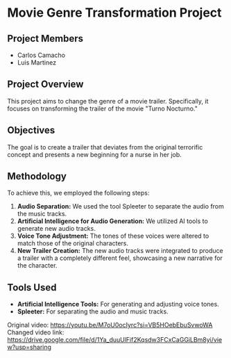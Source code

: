 # Movie Genre Transformation Project

## Project Members
- Carlos Camacho
- Luis Martinez

## Project Overview
This project aims to change the genre of a movie trailer. Specifically, it focuses on transforming the trailer of the movie "Turno Nocturno."

## Objectives
The goal is to create a trailer that deviates from the original terrorific concept and presents a new beginning for a nurse in her job. 

## Methodology
To achieve this, we employed the following steps:

1. **Audio Separation:** We used the tool Spleeter to separate the audio from the music tracks.
2. **Artificial Intelligence for Audio Generation:** We utilized AI tools to generate new audio tracks.
3. **Voice Tone Adjustment:** The tones of these voices were altered to match those of the original characters.
4. **New Trailer Creation:** The new audio tracks were integrated to produce a trailer with a completely different feel, showcasing a new narrative for the character.

## Tools Used
- **Artificial Intelligence Tools:** For generating and adjusting voice tones.
- **Spleeter:** For separating the audio and music tracks.

Original video: https://youtu.be/M7oU0ocIyrc?si=VB5HOebEbuSvwoWA
Changed video link: https://drive.google.com/file/d/1Ya_duuUlFif2Kqsdw3FCxCaGGiLBm8yi/view?usp=sharing
